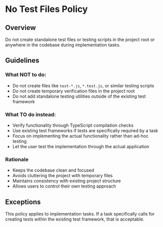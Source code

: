 # No Test Files Policy

## Overview
Do not create standalone test files or testing scripts in the project root or anywhere in the codebase during implementation tasks.

## Guidelines

### What NOT to do:
- Do not create files like `test-*.js`, `*.test.js`, or similar testing scripts
- Do not create temporary verification files in the project root
- Do not add standalone testing utilities outside of the existing test framework

### What TO do instead:
- Verify functionality through TypeScript compilation checks
- Use existing test frameworks if tests are specifically required by a task
- Focus on implementing the actual functionality rather than ad-hoc testing
- Let the user test the implementation through the actual application

### Rationale
- Keeps the codebase clean and focused
- Avoids cluttering the project with temporary files
- Maintains consistency with existing project structure
- Allows users to control their own testing approach

## Exceptions
This policy applies to implementation tasks. If a task specifically calls for creating tests within the existing test framework, that is acceptable.